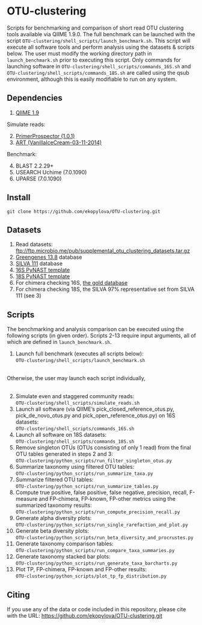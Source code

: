 OTU-clustering
==============

Scripts for benchmarking and comparison of short read OTU clustering tools available via QIIME 1.9.0.
The full benchmark can be launched with the script `OTU-clustering/shell_scripts/launch_benchmark.sh`.
This script will execute all software tools and perform analysis using the datasets & scripts below.
The user must modify the working directory path in `launch_benchmark.sh` prior to executing this script.
Only commands for launching software in `OTU-clustering/shell_scripts/commands_16S.sh` and
`OTU-clustering/shell_scripts/commands_18S.sh` are called using the qsub environment, although this is
easily modifiable to run on any system.

Dependencies
------------

1. [QIIME 1.9](https://github.com/biocore/qiime/releases/tag/1.9.0)

Simulate reads:

2. [PrimerProspector (1.0.1)](http://pprospector.sourceforge.net)
3. [ART (VanillaIceCream-03-11-2014)](http://www.niehs.nih.gov/research/resources/software/biostatistics/art/)

Benchmark:

4. BLAST 2.2.29+
5. USEARCH Uchime (7.0.1090)
6. UPARSE (7.0.1090)

Install
-------

    git clone https://github.com/ekopylova/OTU-clustering.git

Datasets
--------

1. Read datasets: ftp://ftp.microbio.me/pub/supplemental_otu_clustering_datasets.tar.gz
2. [Greengenes 13.8](ftp://ftp.greengenes.microbio.me/greengenes_release/gg_13_5/gg_13_8_otus.tar.gz) database
3. [SILVA 111](ftp://ftp.microbio.me/pub/QIIME_nonstandard_referencedb/Silva_111.tgz) database
4. [16S PyNAST template](http://greengenes.lbl.gov/Download/Sequence_Data/Fasta_data_files/core_set_aligned.fasta.imputed)
5. [18S PyNAST template](ftp://ftp.microbio.me/pub/core_Silva119_alignment.fna.gz)
6. For chimera checking 16S, [the gold database](http://drive5.com/uchime/uchime_download.html)
7. For chimera checking 18S, the SILVA 97% representative set from SILVA 111 (see 3)

Scripts
-------

The benchmarking and analysis comparison can be executed using the following scripts (in given order).
Scripts 2-13 require input arguments, all of which are defined in `launch_benchmark.sh`.

1. Launch full benchmark (executes all scripts below): <br/>
`OTU-clustering/shell_scripts/launch_benchmark.sh`<br/><br/>

Otherwise, the user may launch each script individually, <br/><br/>

2.  Simulate even and staggered community reads:<br/>
`OTU-clustering/shell_scripts/simulate_reads.sh`
3.  Launch all software (via QIIME’s pick_closed_reference_otus.py, pick_de_novo_otus.py and pick_open_reference_otus.py) on 16S datasets:<br/>
`OTU-clustering/shell_scripts/commands_16S.sh`
4.  Launch all software on 18S datasets:<br/>
`OTU-clustering/shell_scripts/commands_18S.sh`
5.  Remove singleton OTUs (OTUs consisting of only 1 read) from the final OTU tables generated in steps 2 and 3:<br/>
`OTU-clustering/python_scripts/run_filter_singleton_otus.py`
6.  Summarize taxonomy using filtered OTU tables:<br/>
`OTU-clustering/python_scripts/run_summarize_taxa.py`
7.  Summarize filtered OTU tables:<br/>
`OTU-clustering/python_scripts/run_summarize_tables.py`
8.  Compute true positive, false positive, false negative, precision, recall, F-measure and FP-chimera, FP-known, FP-other metrics using the summarized taxonomy results:<br/>
`OTU-clustering/python_scripts/run_compute_precision_recall.py`
9.  Generate alpha diversity plots:<br/>
`OTU-clustering/python_scripts/run_single_rarefaction_and_plot.py`
10.  Generate beta diversity plots:<br/>
`OTU-clustering/python_scripts/run_beta_diversity_and_procrustes.py`
11. Generate taxonomy comparison tables:<br/>
`OTU-clustering/python_scripts/run_compare_taxa_summaries.py`
12. Generate taxonomy stacked bar plots:<br/>
`OTU-clustering/python_scripts/run_generate_taxa_barcharts.py`
13. Plot TP, FP-chimera, FP-known and FP-other results:<br/>
`OTU-clustering/python_scripts/plot_tp_fp_distribution.py`

Citing
------

If you use any of the data or code included in this repository, please cite with the URL: https://github.com/ekopylova/OTU-clustering.git 
